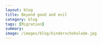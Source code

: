 ```yaml
---
layout: blog
title: Beyond good and evil
category: blog
tags: [Migration]  
summary:  
image: /images/blog/kinderschokolade.jpg
---
```

